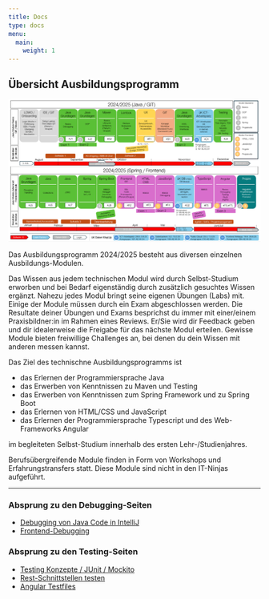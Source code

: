 ```yaml
---
title: Docs
type: docs
menu:
  main:
    weight: 1
---
```


## Übersicht Ausbildungsprogramm

[![Ausbildungsprogramm Übersicht](../docs/overview/ausbildungsprogramm_uebersicht.png)](../docs/overview/ausbildungsprogramm_uebersicht.png)

Das Ausbildungsprogramm 2024/2025 besteht aus diversen einzelnen Ausbildungs-Modulen.

Das Wissen aus jedem technischen Modul wird durch Selbst-Studium erworben und bei Bedarf eigenständig durch zusätzlich gesuchtes Wissen ergänzt.
Nahezu jedes Modul bringt seine eigenen Übungen (Labs) mit. Einige der Module müssen durch ein Exam abgeschlossen werden.
Die Resultate deiner Übungen und Exams besprichst du immer mit einer/einem Praxisbildner:in im Rahmen eines Reviews.
Er/Sie wird dir Feedback geben und dir idealerweise die Freigabe für das nächste Modul erteilen.
Gewisse Module bieten freiwillige Challenges an, bei denen du dein Wissen mit anderen messen kannst.

Das Ziel des technischne Ausbildungsprogramms ist

- das Erlernen der Programmiersprache Java
- das Erwerben von Kenntnissen zu Maven und Testing
- das Erwerben von Kenntnissen zum Spring Framework und zu Spring Boot
- das Erlernen von HTML/CSS und JavaScript
- das Erlernen der Programmiersprache Typescript und des Web-Frameworks Angular

im begleiteten Selbst-Studium innerhalb des ersten Lehr-/Studienjahres.

Berufsübergreifende Module finden in Form von Workshops und Erfahrungstransfers statt. Diese Module sind nicht in den IT-Ninjas aufgeführt.

---

### Absprung zu den Debugging-Seiten

- [Debugging von Java Code in IntelliJ](../../../../docs/java/java-grundlagen/debugging)
- [Frontend-Debugging](../../../../docs/web/javascript/24_debugging/)

### Absprung zu den Testing-Seiten

- [Testing Konzepte / JUnit / Mockito](../../../../docs/java/java-testing/)
- [Rest-Schnittstellen testen](../../../../docs/java/java-rest-testing/)
- [Angular Testfiles](../../../../docs/web/angular/02_7_angular_unit_test/)

